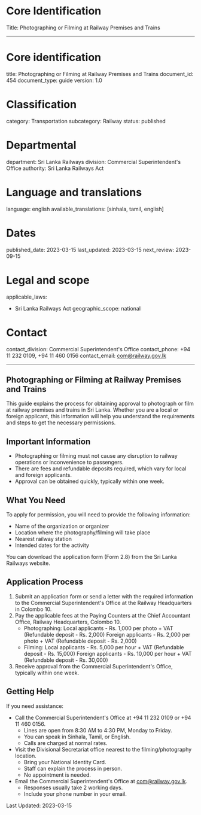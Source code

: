 # Core Identification
Title: Photographing or Filming at Railway Premises and Trains

---
# Core identification
title: Photographing or Filming at Railway Premises and Trains
document_id: 454
document_type: guide
version: 1.0

# Classification
category: Transportation
subcategory: Railway
status: published

# Departmental
department: Sri Lanka Railways
division: Commercial Superintendent's Office
authority: Sri Lanka Railways Act

# Language and translations
language: english
available_translations: [sinhala, tamil, english]

# Dates
published_date: 2023-03-15
last_updated: 2023-03-15
next_review: 2023-09-15

# Legal and scope
applicable_laws:
 - Sri Lanka Railways Act
geographic_scope: national

# Contact
contact_division: Commercial Superintendent's Office
contact_phone: +94 11 232 0109, +94 11 460 0156
contact_email: com@railway.gov.lk

---

## Photographing or Filming at Railway Premises and Trains

This guide explains the process for obtaining approval to photograph or film at railway premises and trains in Sri Lanka. Whether you are a local or foreign applicant, this information will help you understand the requirements and steps to get the necessary permissions.

## Important Information

- Photographing or filming must not cause any disruption to railway operations or inconvenience to passengers.
- There are fees and refundable deposits required, which vary for local and foreign applicants.
- Approval can be obtained quickly, typically within one week.

## What You Need

To apply for permission, you will need to provide the following information:
- Name of the organization or organizer
- Location where the photography/filming will take place
- Nearest railway station
- Intended dates for the activity

You can download the application form (Form 2.8) from the Sri Lanka Railways website.

## Application Process

1. Submit an application form or send a letter with the required information to the Commercial Superintendent's Office at the Railway Headquarters in Colombo 10.
2. Pay the applicable fees at the Paying Counters at the Chief Accountant Office, Railway Headquarters, Colombo 10.
   - Photographing: Local applicants - Rs. 1,000 per photo + VAT (Refundable deposit - Rs. 2,000)
                    Foreign applicants - Rs. 2,000 per photo + VAT (Refundable deposit - Rs. 2,000)
   - Filming: Local applicants - Rs. 5,000 per hour + VAT (Refundable deposit - Rs. 15,000)
             Foreign applicants - Rs. 10,000 per hour + VAT (Refundable deposit - Rs. 30,000)
3. Receive approval from the Commercial Superintendent's Office, typically within one week.

## Getting Help

If you need assistance:
- Call the Commercial Superintendent's Office at +94 11 232 0109 or +94 11 460 0156.
  - Lines are open from 8:30 AM to 4:30 PM, Monday to Friday.
  - You can speak in Sinhala, Tamil, or English.
  - Calls are charged at normal rates.
- Visit the Divisional Secretariat office nearest to the filming/photography location.
  - Bring your National Identity Card.
  - Staff can explain the process in person.
  - No appointment is needed.
- Email the Commercial Superintendent's Office at com@railway.gov.lk.
  - Responses usually take 2 working days.
  - Include your phone number in your email.

Last Updated: 2023-03-15